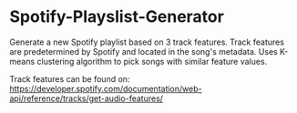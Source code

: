 # Spotify-Playslist-Generator
Generate a new Spotify playlist based on 3 track features. 
Track features are predetermined by Spotify and located in the song's metadata. 
Uses K-means clustering algorithm to pick songs with similar feature values. 

Track features can be found on: https://developer.spotify.com/documentation/web-api/reference/tracks/get-audio-features/

